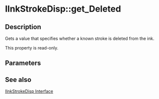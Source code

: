 # IInkStrokeDisp::get_Deleted

## Description

Gets a value that specifies whether a known stroke is deleted from the ink.

This property is read-only.

## Parameters

## See also

[IInkStrokeDisp Interface](https://learn.microsoft.com/windows/desktop/api/msinkaut/nn-msinkaut-iinkstrokedisp)